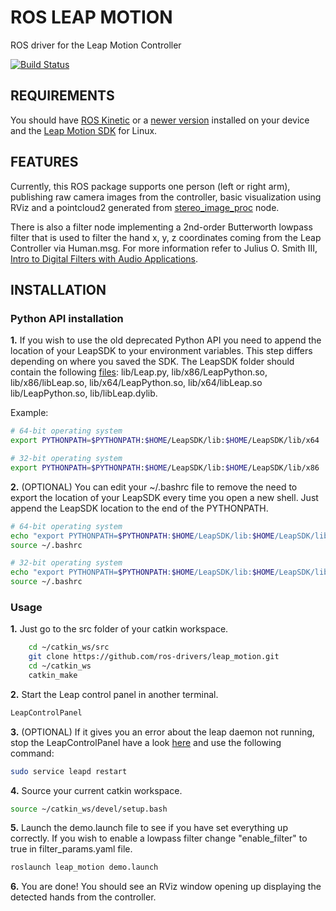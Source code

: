 # ROS LEAP MOTION

ROS driver for the Leap Motion Controller

[![Build Status](https://travis-ci.org/ros-drivers/leap_motion.svg?branch=hydro)](https://travis-ci.org/ros-drivers/leap_motion)

## REQUIREMENTS

You should have [ROS Kinetic](http://wiki.ros.org/kinetic) or a [newer version](http://wiki.ros.org/Distributions) installed on your device and the [Leap Motion SDK](https://developer.leapmotion.com/sdk/v2) for Linux.

## FEATURES

Currently, this ROS package supports one person (left or right arm), publishing raw camera images from the controller, basic visualization using RViz and a pointcloud2 generated from [stereo_image_proc](http://wiki.ros.org/stereo_image_proc) node.

There is also a filter node implementing a 2nd-order Butterworth lowpass filter that is used to filter the hand x, y, z coordinates coming from the Leap Controller via Human.msg. For more information refer to Julius O. Smith III, [Intro to Digital Filters with Audio Applications](https://ccrma.stanford.edu/~jos/filters/).

## INSTALLATION

### Python API installation

**1.** If you wish to use the old deprecated Python API you need to append the location of your LeapSDK to your environment variables. This step differs depending on where you saved the SDK. The LeapSDK folder should contain the following [files](https://developer-archive.leapmotion.com/documentation/v2/python/devguide/Project_Setup.html): lib/Leap.py, lib/x86/LeapPython.so, lib/x86/libLeap.so, lib/x64/LeapPython.so, lib/x64/libLeap.so lib/LeapPython.so, lib/libLeap.dylib.

Example:

```bash
# 64-bit operating system
export PYTHONPATH=$PYTHONPATH:$HOME/LeapSDK/lib:$HOME/LeapSDK/lib/x64

# 32-bit operating system
export PYTHONPATH=$PYTHONPATH:$HOME/LeapSDK/lib:$HOME/LeapSDK/lib/x86
```

**2.** (OPTIONAL) You can edit your ~/.bashrc file to remove the need to export the location of your LeapSDK every time you open a new shell. Just append the LeapSDK location to the end of the PYTHONPATH.

```bash
# 64-bit operating system
echo "export PYTHONPATH=$PYTHONPATH:$HOME/LeapSDK/lib:$HOME/LeapSDK/lib/x64" >> ~/.bashrc
source ~/.bashrc

# 32-bit operating system
echo "export PYTHONPATH=$PYTHONPATH:$HOME/LeapSDK/lib:$HOME/LeapSDK/lib/x86" >> ~/.bashrc
source ~/.bashrc
```

### Usage

**1.** Just go to the src folder of your catkin workspace.

```bash
    cd ~/catkin_ws/src
    git clone https://github.com/ros-drivers/leap_motion.git
    cd ~/catkin_ws
    catkin_make
```

**2.** Start the Leap control panel in another terminal.

```bash
LeapControlPanel
```

**3.** (OPTIONAL) If it gives you an error about the leap daemon not running, stop the LeapControlPanel have a look [here](https://forums.leapmotion.com/t/error-in-leapd-malloc/4271/13) and use the following command:

```bash
sudo service leapd restart
```

**4.** Source your current catkin workspace.

```bash
source ~/catkin_ws/devel/setup.bash
```

**5.** Launch the demo.launch file to see if you have set everything up correctly. If you wish to enable a lowpass filter change "enable_filter" to true in filter_params.yaml file.

```bash
roslaunch leap_motion demo.launch
```

**6.** You are done! You should see an RViz window opening up displaying the detected hands from the controller.
